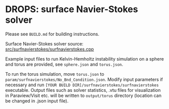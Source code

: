 # DROPS: surface Navier-Stokes solver

Please see `BUILD.md` for building instructions.

Surface Navier-Stokes solver source: [src/surfnavierstokes/surfnavierstokes.cpp](https://github.com/56th/drops/blob/surfaceNSE_06/03/2021/src/surfnavierstokes/surfnavierstokes.cpp)

Example input files to run Kelvin-Hemholtz instability simulation on a sphere and torus are provided, see `sphere.json` and `torus.json`.

To run the torus simulation, move `torus.json` to `param/surfnavierstokes/No_Bnd_Condition.json`. Modify input parameters if necessary and run `[YOUR BUILD DIR]/surfnavierstokes/surfnavierstokes` executable.
Output files such as solver statistics, .vtu files for visualization in Paraview/Visit etc. will be written to `output/torus` directory (location can be changed in .json input file).
